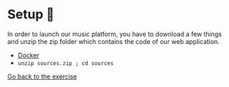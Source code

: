 # Setup :wrench:

In order to launch our music platform, you have to download a few things and unzip the zip folder 
which contains the code of our web application.
* [Docker](https://github.com/PoCInnovation/Workshops/blob/master/software/04.Docker/SETUP.md)
* `unzip sources.zip ; cd sources`

[Go back to the exercise](./README.md#step-1---http)
